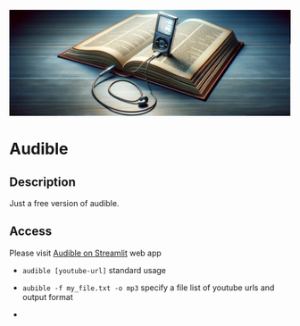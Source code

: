 ![image](./assets/img/image.png)

# Audible


## Description

Just a free version of audible.

## Access

Please visit [Audible on Streamlit]("https://audible.streamlit.app/") web app



* ```audible [youtube-url]``` standard usage

* ```aubible -f my_file.txt -o mp3``` specify a file list of youtube urls and output format
* 